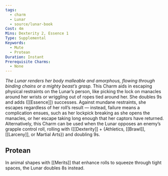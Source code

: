 ```yaml
---
tags:
  - charm
  - Lunar
  - source/lunar-book
Cost: 4m
Mins: Dexterity 2, Essence 1
Type: Supplemental
Keywords:
  - Mute
  - Protean
Duration: Instant
Prerequisite Charms:
  - None
---
```

*The Lunar renders her body malleable and amorphous, flowing through binding chains or a mighty beast’s grasp.*
This Charm aids in escaping physical restraints on the Lunar’s person, like picking the lock on manacles around her wrists or wriggling out of ropes tied around her. She doubles 9s and adds ([[Essence]]) successes. Against mundane restraints, she escapes regardless of her roll’s result — instead, failure means a complication ensues, such as her lockpick breaking as she opens the manacles, or her escape taking long enough that her captors have returned. 
Alternatively, this Charm can be used when the Lunar opposes an enemy’s grapple control roll, rolling with ([[Dexterity]] + {Athletics, [[Brawl]], [[Larceny]], or Martial Arts}) and doubling 9s. 
## Protean 

In animal shapes with [[Merits]] that enhance rolls to squeeze through tight spaces, the Lunar doubles 8s instead.